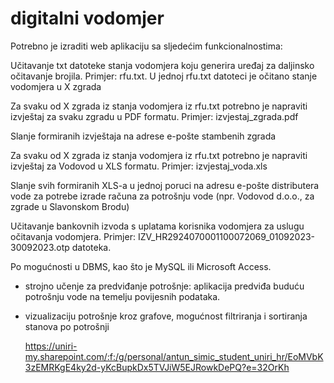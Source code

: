 # digitalni vodomjer

Potrebno je izraditi web aplikaciju sa sljedećim funkcionalnostima: 

Učitavanje txt datoteke stanja vodomjera koju generira uređaj za daljinsko očitavanje brojila. Primjer: rfu.txt. U jednoj rfu.txt datoteci je očitano stanje vodomjera u X zgrada 

Za svaku od X zgrada iz stanja vodomjera iz rfu.txt potrebno je napraviti izvještaj za svaku zgradu u PDF formatu. Primjer: izvjestaj_zgrada.pdf 

Slanje formiranih izvještaja na adrese e-pošte stambenih zgrada  

Za svaku od X zgrada iz stanja vodomjera iz rfu.txt potrebno je  napraviti izvještaj za Vodovod u XLS  formatu. Primjer: izvjestaj_voda.xls 

Slanje svih formiranih XLS-a u jednoj poruci na adresu e-pošte distributera vode za potrebe izrade računa za potrošnju vode (npr. Vodovod d.o.o., za zgrade u Slavonskom Brodu) 

Učitavanje bankovnih izvoda s uplatama korisnika vodomjera za uslugu očitavanja vodomjera. Primjer: IZV_HR2924070001100072069_01092023-30092023.otp datoteka. 

Po mogućnosti u DBMS, kao što je MySQL  ili Microsoft Access.

- strojno učenje za predviđanje potrošnje: aplikacija predviđa buduću potrošnju vode na temelju povijesnih podataka.
- vizualizaciju potrošnje kroz grafove, mogućnost filtriranja i sortiranja stanova po potrošnji

  https://uniri-my.sharepoint.com/:f:/g/personal/antun_simic_student_uniri_hr/EoMVbK3zEMRKgE4ky2d-yKcBupkDx5TVJiW5EJRowkDePQ?e=32OrKh
  
